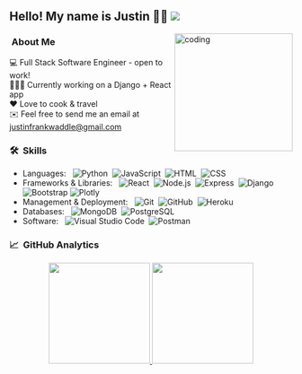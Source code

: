 ## Hello! My name is Justin 👋🏻 <a href="https://linkedin.com/in/justinwaddle"><img src="https://img.shields.io/badge/-Justin%20Waddle-0077B5?style=flat&logo=Linkedin&logoColor=white"/></a>



<img alt="coding" src="https://user-images.githubusercontent.com/43145834/168674370-f8694d5b-2954-4b1c-92d5-bf9a025454bf.gif" height="210" align='right'/>

### &nbsp;About Me
💻 Full Stack Software Engineer - open to work!\
👨🏻‍💻 Currently working on a Django + React app\
❤️ Love to cook & travel\
✉️ Feel free to send me an email at justinfrankwaddle@gmail.com



### 🛠 &nbsp;Skills

- Languages: &nbsp;
![Python](https://img.shields.io/badge/-Python-05122A?style=flat&logo=python)&nbsp;
![JavaScript](https://img.shields.io/badge/-JavaScript-05122A?style=flat&logo=javascript)&nbsp;
![HTML](https://img.shields.io/badge/-HTML-05122A?style=flat&logo=HTML5)&nbsp;
![CSS](https://img.shields.io/badge/-CSS-05122A?style=flat&logo=CSS3&logoColor=1572B6)&nbsp;
- Frameworks & Libraries: &nbsp;
![React](https://img.shields.io/badge/-React-05122A?style=flat&logo=react)&nbsp;
![Node.js](https://img.shields.io/badge/-Node.js-05122A?style=flat&logo=node.js)&nbsp;
![Express](https://img.shields.io/badge/-Express-05122A?style=flat&logo=express)&nbsp;
![Django](https://img.shields.io/badge/-Django-05122A?style=flat&logo=django&logoColor=092E20)&nbsp;
![Bootstrap](https://img.shields.io/badge/-Bootstrap-05122A?style=flat&logo=bootstrap&logoColor=563D7C)
![Plotly](https://img.shields.io/badge/-Plotly.js-05122A?style=flat&logo=plotly)&nbsp;
- Management & Deployment: &nbsp;
![Git](https://img.shields.io/badge/-Git-05122A?style=flat&logo=git)&nbsp;
![GitHub](https://img.shields.io/badge/-GitHub-05122A?style=flat&logo=github)&nbsp;
![Heroku](https://img.shields.io/badge/-Heroku-05122A?style=flat&logo=heroku)&nbsp;
- Databases: &nbsp;
![MongoDB](https://img.shields.io/badge/-MongoDB-05122A?style=flat&logo=mongodb)&nbsp;
![PostgreSQL](https://img.shields.io/badge/-PostgreSQL-05122A?style=flat&logo=postgresql)&nbsp;
- Software: &nbsp;
![Visual Studio Code](https://img.shields.io/badge/-Visual%20Studio%20Code-05122A?style=flat&logo=visual-studio-code&logoColor=007ACC)&nbsp;
![Postman](https://img.shields.io/badge/-Postman-05122A?style=flat&logo=postman)&nbsp;

### 📈 &nbsp;GitHub Analytics

<p align="center">
<a href="https://github.com/jfw2855">
  <img height="180em" src="https://github-readme-stats-eight-theta.vercel.app/api?username=jfw2855&show_icons=true&theme=algolia&include_all_commits=true&count_private=true"/>
  <img height="180em" src="https://github-readme-stats-eight-theta.vercel.app/api/top-langs/?username=jfw2855&layout=compact&langs_count=8&theme=algolia"/>
</a>
</p>
